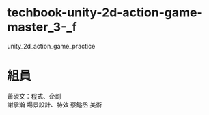 # techbook-unity-2d-action-game-master_3-_f
unity_2d_action_game_practice

# 組員
蕭硯文：程式、企劃\
謝承瀚  		場景設計、特效
蔡鎰丞  		美術
